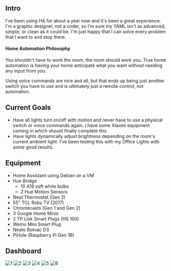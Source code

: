 ## Intro

I've been using HA for about a year now and it's been a great experience. I'm a graphic designer, not a coder, so I'm sure my YAML isn't as advanced, simple, or clean as it could be. I'm just happy that I can solve every problem that I want to and stop there.

#### Home Automation Philosophy

You shouldn't have to work the room, the room should work you. True home automation is having your home anticipate what you want without needing any input from you.

Using voice commands are nice and all, but that ends up being just another switch you have to use and is ultimately just a remote control, not automation.

## Current Goals
- Have all lights turn on/off with motion and never have to use a physical switch or voice commands again. I have some Xiaomi equipment coming in which should finally complete this.
- Have lights dynamically adjust brightness depending on the room's current ambient light. I've been testing this with my Office Lights with some good results.

## Equipment
- Home Assistant using Debian on a VM
- Hue Bridge
  - 10 A19 soft white bulbs
  - 2 Hue Motion Sensors
- Nest Thermostat (Gen 2)
- 55" TCL Roku TV (2017)
- Chromecasts (Gen 1 and Gen 2)
- 3 Google Home Minis
- 2 TP Link Smart Plugs (HS 100)
- Wemo Mini Smart Plug
- Neato Botvac D3
- PiHole (Raspberry Pi Gen 1B)

## Dashboard
![1](https://i.imgur.com/4amTBzy.jpg)
![2](https://i.imgur.com/yuIG7Mn.jpg)
![3](https://i.imgur.com/42z1zjH.jpg)
![4](https://i.imgur.com/N4C6Nt3.jpg)
![5](https://i.imgur.com/3rQtX1t.jpg)
![6](https://i.imgur.com/oHiYDjN.jpg)
